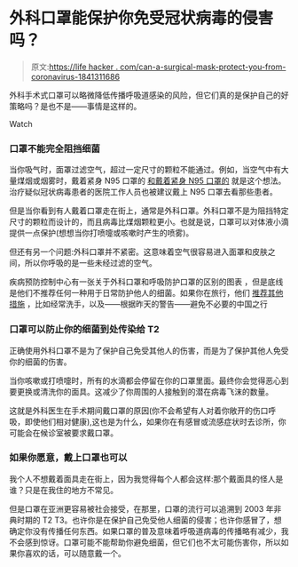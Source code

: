 # 外科口罩能保护你免受冠状病毒的侵害吗？

> 原文:[https://life hacker . com/can-a-surgical-mask-protect-you-from-coronavirus-1841311686](https://lifehacker.com/can-a-surgical-mask-protect-you-from-coronavirus-1841311686)

外科手术式口罩可以略微降低传播呼吸道感染的风险，但它们真的是保护自己的好策略吗？是也不是——事情是这样的。

Watch

### 口罩不能完全阻挡细菌

当你吸气时，面罩过滤空气，超过一定尺寸的颗粒不能通过。例如，当空气中有大量煤烟或烟雾时，戴着紧身 N95 口罩的 [和戴着紧身 N95 口罩的](https://vitals.lifehacker.com/this-is-the-right-way-to-wear-a-smoke-mask-1830434399) 就是这个想法。治疗疑似冠状病毒患者的医院工作人员也被建议戴上 N95 口罩去看那些患者。

但是当你看到有人戴着口罩走在街上，通常是外科口罩。外科口罩不是为阻挡特定尺寸的颗粒而设计的，而且病毒比煤烟颗粒更小。也就是说，口罩可以对体液小滴提供一点保护(想想当你打喷嚏或咳嗽时产生的喷雾)。

但还有另一个问题:外科口罩并不紧密。这意味着空气很容易进入面罩和皮肤之间，所以你呼吸的是一些未经过滤的空气。

疾病预防控制中心有一张关于外科口罩和呼吸防护口罩的区别的图表 ，但是底线是他们不推荐任何一种用于日常防护他人的细菌。如果你在旅行，他们 [推荐其他措施](https://wwwnc.cdc.gov/travel/destinations/traveler/none/china#stay-healthy-and-safe) ，比如经常洗手，以及——根据昨天的警告——避免不必要的中国之行

### 口罩可以防止你的细菌到处传染给 T2

正确使用外科口罩不是为了保护自己免受其他人的伤害，而是为了保护其他人免受你的细菌的伤害。

当你咳嗽或打喷嚏时，所有的水滴都会停留在你的口罩里面。最终你会觉得恶心到要更换或清洗你的面具。这减少了你周围的人接触到的潜在病毒飞沫的数量。

这就是外科医生在手术期间戴口罩的原因(你不会希望有人对着你敞开的伤口呼吸，即使他们相对健康),这也是为什么，如果你在有感冒或流感症状时去诊所，你可能会在候诊室被要求戴口罩。

### 如果你愿意，戴上口罩也可以

我个人不想戴着面具走在街上，因为我觉得每个人都会这样:那个戴面具的怪人是谁？只是在我住的地方不常见。

但是口罩在亚洲更容易被社会接受，在那里，口罩的流行可以追溯到 2003 年非典时期的 T2 T3。也许你是在保护自己免受他人细菌的侵害；也许你感冒了，想确定你没有传播任何东西。如果口罩的普及意味着呼吸道病毒的传播略有减少，我不会感到惊讶。口罩可能不能帮助你避免细菌，但它们也不太可能伤害你，所以如果你喜欢的话，可以随意戴一个。